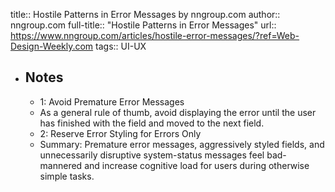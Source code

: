 title:: Hostile Patterns in Error Messages by nngroup.com
author:: nngroup.com
full-title:: "Hostile Patterns in Error Messages"
url:: https://www.nngroup.com/articles/hostile-error-messages/?ref=Web-Design-Weekly.com
tags:: UI-UX

- ## Notes
	- 1: Avoid Premature Error Messages
	- As a general rule of thumb, avoid displaying the error until the user has finished with the field and moved to the next field.
	- 2: Reserve Error Styling for Errors Only
	- Summary: Premature error messages, aggressively styled fields, and unnecessarily disruptive system-status messages feel bad-mannered and increase cognitive load for users during otherwise simple tasks.